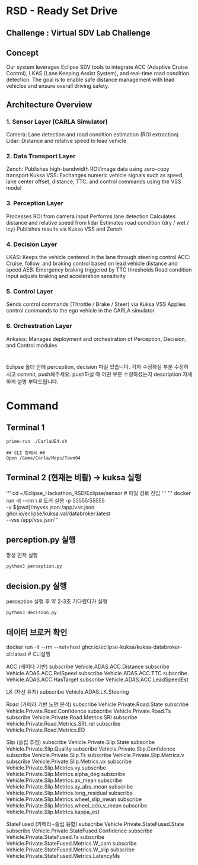 # RSD - Ready Set Drive
## Challenge : Virtual SDV Lab Challenge
## Concept
Our system leverages Eclipse SDV tools to integrate ACC (Adaptive Cruise Control), LKAS (Lane Keeping Assist System), and real-time road condition detection. The goal is to enable safe distance management with lead vehicles and ensure overall driving safety.
## Architecture Overview
### 1. Sensor Layer (CARLA Simulator)
Camera: Lane detection and road condition estimation (ROI extraction)
Lidar: Distance and relative speed to lead vehicle
### 2. Data Transport Layer
Zenoh: Publishes high-bandwidth ROI/image data using zero-copy transport
Kuksa VSS: Exchanges numeric vehicle signals such as speed, lane center offset, distance, TTC, and control commands using the VSS model
### 3. Perception Layer
Processes ROI from camera input
Performs lane detection
Calculates distance and relative speed from lidar
Estimates road condition (dry / wet / icy)
Publishes results via Kuksa VSS and Zenoh
### 4. Decision Layer
LKAS: Keeps the vehicle centered in the lane through steering control
ACC: Cruise, follow, and braking control based on lead vehicle distance and speed
AEB: Emergency braking triggered by TTC thresholds
Road condition input adjusts braking and acceleration sensitivity
### 5. Control Layer
Sends control commands (Throttle / Brake / Steer) via Kuksa VSS
Applies control commands to the ego vehicle in the CARLA simulator
### 6. Orchestration Layer
Ankaios: Manages deployment and orchestration of Perception, Decision, and Control modules

# 
Eclipse 폴더 안에 perception, decision 파일 있습니다. 
각자 수정하실 부분 수정하시고 commit, push해주세요.
push하실 때 어떤 부분 수정하셨는지 description 자세하게 설명 부탁드립니다.
#

# Command
## Terminal 1
    prime-run ./CarlaUE4.sh

    ## CLI 창에서 ##
    Open /Game/Carla/Maps/Town04
## Terminal 2 (현재는 비활) -> kuksa 실행
'''
cd ~/Eclipse_Hackathon_RSD/Eclipse/sensor  # 파일 경로 진입
'''
'''
docker run -it --rm \ # 도커 실행 
  -p 55555:55555 \
  -v $(pwd)/myvss.json:/app/vss.json \
  ghcr.io/eclipse/kuksa.val/databroker:latest \
  --vss /app/vss.json'''


        
## perception.py 실행
항상 먼저 실행
    
    python3 perception.py
## decision.py 실행
perception 실행 후 약 2-3초 기다렸다가 실행 
    
    python3 decision.py

    
## 데이터 브로커 확인 
docker run -it --rm --net=host ghcr.io/eclipse-kuksa/kuksa-databroker-cli:latest # CLI실행



ACC (레이다 기반)
subscribe Vehicle.ADAS.ACC.Distance
subscribe Vehicle.ADAS.ACC.RelSpeed
subscribe Vehicle.ADAS.ACC.TTC
subscribe Vehicle.ADAS.ACC.HasTarget
subscribe Vehicle.ADAS.ACC.LeadSpeedEst

LK (차선 유지)
subscribe Vehicle.ADAS.LK.Steering

Road (카메라 기반 노면 분석)
subscribe Vehicle.Private.Road.State
subscribe Vehicle.Private.Road.Confidence
subscribe Vehicle.Private.Road.Ts
subscribe Vehicle.Private.Road.Metrics.SRI
subscribe Vehicle.Private.Road.Metrics.SRI_rel
subscribe Vehicle.Private.Road.Metrics.ED

Slip (슬립 추정)
subscribe Vehicle.Private.Slip.State
subscribe Vehicle.Private.Slip.Quality
subscribe Vehicle.Private.Slip.Confidence
subscribe Vehicle.Private.Slip.Ts
subscribe Vehicle.Private.Slip.Metrics.v
subscribe Vehicle.Private.Slip.Metrics.vx
subscribe Vehicle.Private.Slip.Metrics.vy
subscribe Vehicle.Private.Slip.Metrics.alpha_deg
subscribe Vehicle.Private.Slip.Metrics.ax_mean
subscribe Vehicle.Private.Slip.Metrics.ay_abs_mean
subscribe Vehicle.Private.Slip.Metrics.long_residual
subscribe Vehicle.Private.Slip.Metrics.wheel_slip_mean
subscribe Vehicle.Private.Slip.Metrics.wheel_odo_v_mean
subscribe Vehicle.Private.Slip.Metrics.kappa_est

StateFused (카메라+슬립 융합)
subscribe Vehicle.Private.StateFused.State
subscribe Vehicle.Private.StateFused.Confidence
subscribe Vehicle.Private.StateFused.Ts
subscribe Vehicle.Private.StateFused.Metrics.W_cam
subscribe Vehicle.Private.StateFused.Metrics.W_slip
subscribe Vehicle.Private.StateFused.Metrics.LatencyMs














    
